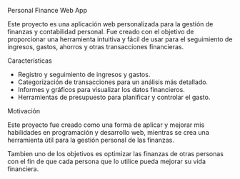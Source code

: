 Personal Finance Web App

Este proyecto es una aplicación web personalizada para la gestión de finanzas y contabilidad personal. Fue creado con el objetivo de proporcionar una herramienta intuitiva y fácil de usar para el seguimiento de ingresos, gastos, ahorros y otras transacciones financieras.

Características

- Registro y seguimiento de ingresos y gastos.
- Categorización de transacciones para un análisis más detallado.
- Informes y gráficos para visualizar los datos financieros.
- Herramientas de presupuesto para planificar y controlar el gasto.

Motivación

Este proyecto fue creado como una forma de aplicar y mejorar mis habilidades en programación y desarrollo web, mientras se crea una herramienta útil para la gestión personal de las finanzas.

Tambien uno de los objetivos es optimizar las finanzas de otras personas con el fin de que cada persona que lo utilice pueda mejorar su vida financiera.



